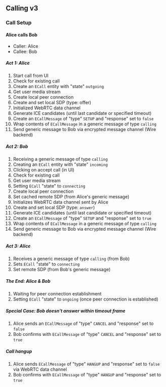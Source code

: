 ## Calling v3

### Call Setup

#### Alice calls Bob

- Caller: Alice
- Callee: Bob

##### Act 1: Alice

1.  Start call from UI
1.  Check for existing call
1.  Create an `ECall` entity with "state" `outgoing`
1.  Get user media stream
1.  Create local peer connection
1.  Create and set local SDP (type: offer)
1.  Initialized WebRTC data channel
1.  Generate ICE candidates (until last candidate or specified timeout)
1.  Create an `ECallMessage` of "type" `SETUP` and "response" set to `false`
1.  Wrap contents of `ECallMessage` in a generic message of type `calling`
1.  Send generic message to Bob via encrypted message channel (Wire backend)

##### Act 2: Bob

1.  Receiving a generic message of type `calling`
1.  Creating an `ECall` entity with "state" `incoming`
1.  Clicking on accept call (in UI)
1.  Check for existing call
1.  Get user media stream
1.  Setting `ECall` "state" to `connecting`
1.  Create local peer connection
1.  Set cached remote SDP (from Alice's generic message)
1.  Initializes WebRTC data channel sent by Alice
1.  Create and set local SDP (type: `answer`)
1.  Generate ICE candidates (until last candidate or specified timeout)
1.  Create an `ECallMessage` of "type" `SETUP` and "response" set to `true`
1.  Wrap contents of `ECallMessage` in a generic message of type `calling`
1.  Send generic message to Bob via encrypted message channel (Wire backend)

##### Act 3: Alice

1.  Receives a generic message of type `calling` (from Bob)
1.  Sets `ECall` "state" to `connecting`
1.  Set remote SDP (from Bob's generic message)

##### The End: Alice & Bob

1.  Waiting for peer connection establishment
1.  Setting `ECall` "state" to `ongoing` (once peer connection is established)

##### Special Case: Bob doesn't answer within timeout frame

1.  Alice sends an `ECallMessage` of "type" `CANCEL` and "response" set to `false`
1.  Bob confirms with `ECallMessage` of "type" `CANCEL` and "response" set to `true`

##### Call hangup

1.  Alice sends `ECallMessage` of "type" `HANGUP` and "response" set to `false` via WebRTC data channel
1.  Bob confirms with `ECallMessage` of "type" `HANGUP` and "response" set to `true`
